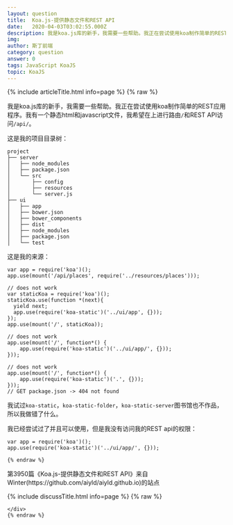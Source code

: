 ```yaml
---
layout: question
title:  Koa.js-提供静态文件和REST API
date:   2020-04-03T03:02:55.000Z
description: 我是koa.js库的新手，我需要一些帮助。我正在尝试使用koa制作简单的REST应用程序。我有一个静态html和javascript文件，我希望在上进行路...
img: 
author: 斯丁前端
category: question
answer: 0
tags: JavaScript KoaJS
topic: KoaJS
---
```

<div class="article-root">
  <div class="article">
    {% include articleTitle.html info=page %}
    {% raw %}
    <div class="article-content"><p><font style="vertical-align: inherit;"><font style="vertical-align: inherit;">我是koa.js库的新手，我需要一些帮助。</font><font style="vertical-align: inherit;">我正在尝试使用koa制作简单的REST应用程序。</font><font style="vertical-align: inherit;">我有一个静态html和javascript文件，我希望在上进行路由</font></font><code>/</code><font style="vertical-align: inherit;"><font style="vertical-align: inherit;">和REST API访问</font></font><code>/api/</code><font style="vertical-align: inherit;"><font style="vertical-align: inherit;">。</font></font></p>

<p><font style="vertical-align: inherit;"><font style="vertical-align: inherit;">这是我的项目目录树：</font></font></p>

<pre><code>project<font></font>
├── server<font></font>
│&nbsp;&nbsp; ├── node_modules<font></font>
│&nbsp;&nbsp; ├── package.json<font></font>
│&nbsp;&nbsp; └── src<font></font>
│&nbsp;&nbsp;     ├── config<font></font>
│&nbsp;&nbsp;     ├── resources<font></font>
│&nbsp;&nbsp;     └── server.js<font></font>
├── ui<font></font>
│&nbsp;&nbsp; ├── app<font></font>
│&nbsp;&nbsp; ├── bower.json<font></font>
│&nbsp;&nbsp; ├── bower_components<font></font>
│&nbsp;&nbsp; ├── dist<font></font>
│&nbsp;&nbsp; ├── node_modules<font></font>
│&nbsp;&nbsp; ├── package.json<font></font>
│&nbsp;&nbsp; └── test<font></font>
</code></pre>

<p><font style="vertical-align: inherit;"><font style="vertical-align: inherit;">这是我的来源：</font></font></p>

<pre><code>var app = require('koa')();<font></font>
app.use(mount('/api/places', require('../resources/places')));<font></font>
<font></font>
// does not work<font></font>
var staticKoa = require('koa')();<font></font>
staticKoa.use(function *(next){<font></font>
  yield next;<font></font>
  app.use(require('koa-static')('../ui/app', {}));<font></font>
});<font></font>
app.use(mount('/', staticKoa));<font></font>
<font></font>
// does not work<font></font>
app.use(mount('/', function*() {<font></font>
    app.use(require('koa-static')('../ui/app/', {}));<font></font>
}));<font></font>
<font></font>
// does not work<font></font>
app.use(mount('/', function*() {<font></font>
    app.use(require('koa-static')('.', {}));<font></font>
}));<font></font>
// GET package.json -&gt; 404 not found<font></font>
</code></pre>

<p><font style="vertical-align: inherit;"><font style="vertical-align: inherit;">我试过</font></font><code>koa-static</code><font style="vertical-align: inherit;"><font style="vertical-align: inherit;">，</font></font><code>koa-static-folder</code><font style="vertical-align: inherit;"><font style="vertical-align: inherit;">，</font></font><code>koa-static-server</code><font style="vertical-align: inherit;"><font style="vertical-align: inherit;">图书馆也不作品，所以我做错了什么。</font></font></p>

<p><font style="vertical-align: inherit;"><font style="vertical-align: inherit;">我已经尝试过了并且可以使用，但是我没有访问我的REST api的权限：</font></font></p>

<pre><code>var app = require('koa')();<font></font>
app.use(require('koa-static')('../ui/app/', {}));<font></font>
</code></pre></div>
    {% endraw %}
  </div>
  <p class="winter_mark">第3950篇《Koa.js-提供静态文件和REST API》来自Winter(https://github.com/aiyld/aiyld.github.io)的站点</p>
  <div class="discuss-wrapper">
    {% include discussTitle.html info=page %}
    {% raw %}
    <div class="discuss-list">
    
    </div>
    {% endraw %}
  </div>
<div>
